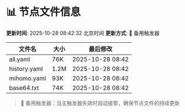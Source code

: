# 📊 节点文件信息

**更新时间**: 2025-10-28 08:42:32 北京时间
**更新方式**: 🔄 备用触发器

| 文件名 | 大小 | 最后修改 |
|--------|------|----------|
| all.yaml | 76K | 2025-10-28 08:42 |
| history.yaml | 1.2M | 2025-10-28 08:42 |
| mihomo.yaml | 93K | 2025-10-28 08:42 |
| base64.txt | 74K | 2025-10-28 08:42 |

> 🔄 备用触发器：当主触发器失效时自动接管，确保节点文件的持续更新
